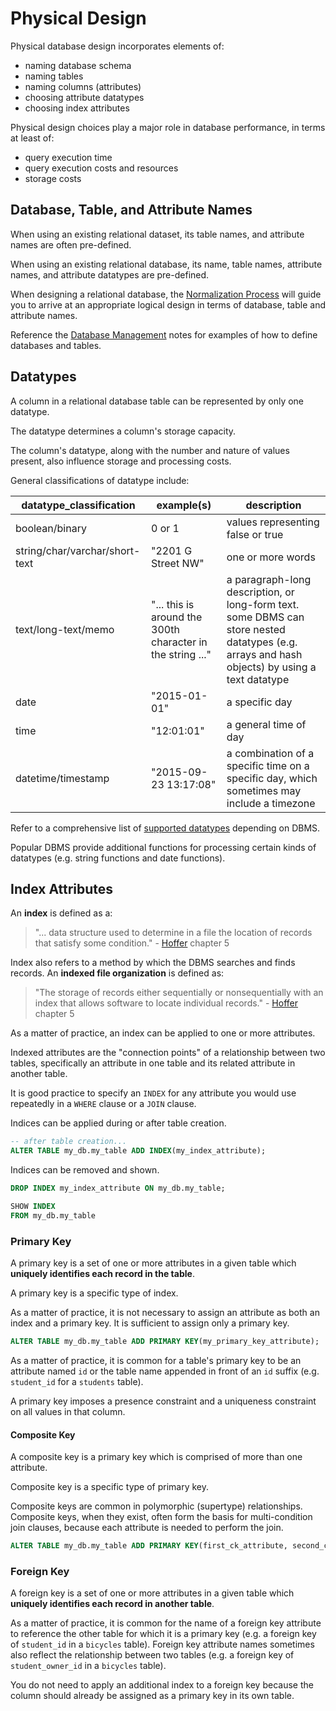 # Physical Design

Physical database design incorporates elements of:

 + naming database schema
 + naming tables
 + naming columns (attributes)
 + choosing attribute datatypes
 + choosing index attributes

Physical design choices play a major role in database performance, in terms at least of:

 + query execution time
 + query execution costs and resources
 + storage costs

## Database, Table, and Attribute Names

When using an existing relational dataset, its table names, and attribute names are often pre-defined.

When using an existing relational database, its name, table names, attribute names, and attribute datatypes are pre-defined.

When designing a relational database, the [Normalization Process](/notes/relational-databases/logical-design.md) will guide you  to arrive at an appropriate logical design in terms of database, table and attribute names.

Reference the [Database Management](/notes/database-management.md) notes for examples of how to define databases and tables.

## Datatypes

A column in a relational database table can be represented by only one datatype.

The datatype determines a column's storage capacity.

The column's datatype, along with the number and nature of values present, also influence storage and processing costs.

General classifications of datatype include:

datatype_classification | example(s) | description
--- | --- | ---
boolean/binary | 0 or 1 | values representing false or true
string/char/varchar/short-text | "2201 G Street NW" | one or more words
text/long-text/memo | "... this is around the 300th character in the string ..." | a paragraph-long description, or long-form text. some DBMS can store nested datatypes (e.g. arrays and hash objects) by using a text datatype
date | "2015-01-01" | a specific day
time | "12:01:01" | a general time of day
datetime/timestamp | "2015-09-23 13:17:08" | a combination of a specific time on a specific day, which sometimes may include a timezone

Refer to a comprehensive list of [supported datatypes](http://www.w3schools.com/sql/sql_datatypes.asp) depending on DBMS.

Popular DBMS provide additional functions for processing certain kinds of datatypes (e.g. string functions and date functions).

## Index Attributes

An **index** is defined as a:

> "... data structure used to determine in a file the location of records that satisfy some condition." - [Hoffer](/README/#accompanying-textbook) chapter 5

Index also refers to a method by which the DBMS searches and finds records.
  An **indexed file organization** is defined as:

> "The storage of records either sequentially or nonsequentially with an index that allows software to locate individual records." - [Hoffer](/README/#accompanying-textbook) chapter 5

As a matter of practice, an index can be applied to one or more attributes.

Indexed attributes are the "connection points" of a relationship between two tables,
 specifically an attribute in one table and its related attribute in another table.

It is good practice to specify an `INDEX` for any attribute you would use repeatedly in a `WHERE` clause or a `JOIN` clause.

Indices can be applied during or after table creation.

```` sql
-- after table creation...
ALTER TABLE my_db.my_table ADD INDEX(my_index_attribute);
````

Indices can be removed and shown.

```` sql
DROP INDEX my_index_attribute ON my_db.my_table;
````

```` sql
SHOW INDEX
FROM my_db.my_table
````

### Primary Key

A primary key is a set of one or more attributes in a given table which **uniquely identifies each record in the table**.

A primary key is a specific type of index.

As a matter of practice, it is not necessary to assign an attribute as both an index and a primary key. It is sufficient to assign only a primary key.

```` sql
ALTER TABLE my_db.my_table ADD PRIMARY KEY(my_primary_key_attribute);
````

As a matter of practice, it is common for a table's primary key to be an attribute named `id` or the table name appended in front of an `id` suffix (e.g. `student_id` for a `students` table).

A primary key imposes a presence constraint and a uniqueness constraint on all values in that column.

#### Composite Key

A composite key is a primary key which is comprised of more than one attribute.

Composite key is a specific type of primary key.

Composite keys are common in polymorphic (supertype) relationships. Composite keys, when they exist, often form the basis for multi-condition join clauses, because each attribute is needed to perform the join.

```` sql
ALTER TABLE my_db.my_table ADD PRIMARY KEY(first_ck_attribute, second_ck_attribute);
````

### Foreign Key

A foreign key is a set of one or more attributes in a given table which **uniquely identifies each record in another table**.

As a matter of practice, it is common for the name of a foreign key attribute to reference the other table for which it is a primary key (e.g. a foreign key of `student_id` in a `bicycles` table). Foreign key attribute names sometimes also reflect the relationship between two tables (e.g. a foreign key of `student_owner_id` in a `bicycles` table).

You do not need to apply an additional index to a foreign key because the column should already be assigned as a primary key in its own table.
